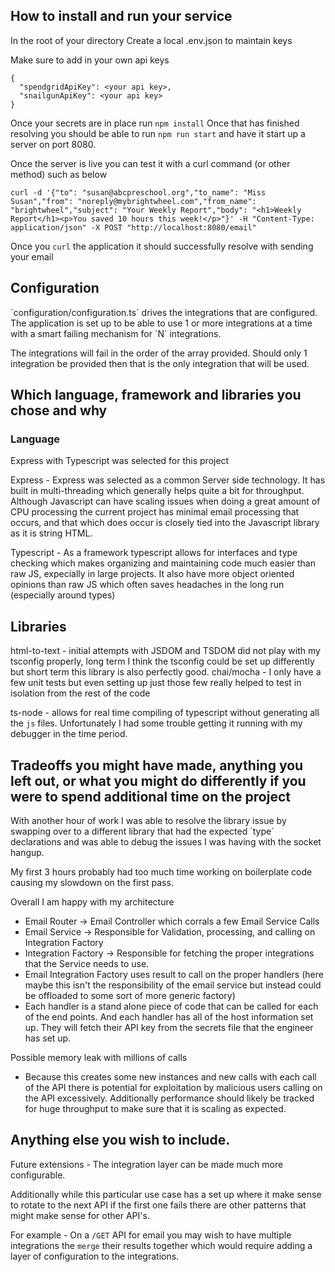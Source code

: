<h2>How to install and run your service</h2>

<p>In the root of your directory Create a local .env.json to maintain keys</p>

<p>Make sure to add in your own api keys</p>

```
{
  "spendgridApiKey": <your api key>,
  "snailgunApiKey": <your api key>
}
```

Once your secrets are in place run `npm install`
Once that has finished resolving you should be able to run `npm run start` and have it start up a server on port 8080.

Once the server is live you can test it with a curl command (or other method) such as below
```
curl -d '{"to": "susan@abcpreschool.org","to_name": "Miss Susan","from": "noreply@mybrightwheel.com","from_name": "brightwheel","subject": "Your Weekly Report","body": "<h1>Weekly Report</h1><p>You saved 10 hours this week!</p>"}' -H "Content-Type: application/json" -X POST "http://localhost:8080/email"
```

Once you `curl` the application it should successfully resolve with sending your email

<h2>Configuration</h2>
`configuration/configuration.ts` drives the integrations that are configured.
The application is set up to be able to use 1 or more integrations at a time with a smart failing mechanism for `N` integrations.

The integrations will fail in the order of the array provided. Should only 1 integration be provided then that is the only integration that will be used.

<h2>Which language, framework and libraries you chose and why</h2>

<h3>Language</h3>
<p>Express with Typescript was selected for this project</p>
Express - Express was selected as a common Server side technology. It has built in multi-threading which generally helps quite a bit for throughput. Although Javascript can have scaling issues when doing a great amount of CPU processing the current project has minimal email processing that occurs, and that which does occur is closely tied into the Javascript library as it is string HTML.

Typescript - As a framework typescript allows for interfaces and type checking which makes organizing and maintaining code much easier than raw JS, expecially in large projects. It also have more object oriented opinions than raw JS which often saves headaches in the long run (especially around types)

<h2>Libraries</h2>
html-to-text - initial attempts with JSDOM and TSDOM did not play with my tsconfig properly, long term I think the tsconfig could be set up differently but short term this library is also perfectly good.
chai/mocha - I only have a few unit tests but even setting up just those few really helped to test in isolation from the rest of the code

ts-node - allows for real time compiling of typescript without generating all the `js` files. Unfortunately I had some trouble getting it running with my debugger in the time period.


<h2>Tradeoffs you might have made, anything you left out, or what you might do differently if
you were to spend additional time on the project </h2>
With another hour of work I was able to resolve the library issue by swapping over to a different library that had the expected `type` declarations and was able to debug the issues I was having with the socket hangup.

My first 3 hours probably had too much time working on boilerplate code causing my slowdown on the first pass.

Overall I am happy with my architecture
 - Email Router -> Email Controller which corrals a few Email Service Calls
 - Email Service -> Responsible for Validation, processing, and calling on Integration Factory
 - Integration Factory -> Responsible for fetching the proper integrations that the Service needs to use.
 - Email Integration Factory uses result to call on the proper handlers (here maybe this isn't the responsibility of the email service but instead could be offloaded to some sort of more generic factory)
 - Each handler is a stand alone piece of code that can be called for each of the end points. And each handler has all of the host information set up. They will fetch their API key from the secrets file that the engineer has set up.

Possible memory leak with millions of calls
 - Because this creates some new instances and new calls with each call of the API there is potential for exploitation by malicious users calling on the API excessively. Additionally performance should likely be tracked for huge throughput to make sure that it is scaling as expected.

<h2>Anything else you wish to include.</h2>
Future extensions - The integration layer can be made much more configurable.

Additionally while this particular use case has a set up where it make sense to rotate to the next API if the first one fails there are other patterns that might make sense for other API's.

For example - On a `/GET` API for email you may wish to have multiple integrations the `merge` their results together which would require adding a layer of configuration to the integrations.
